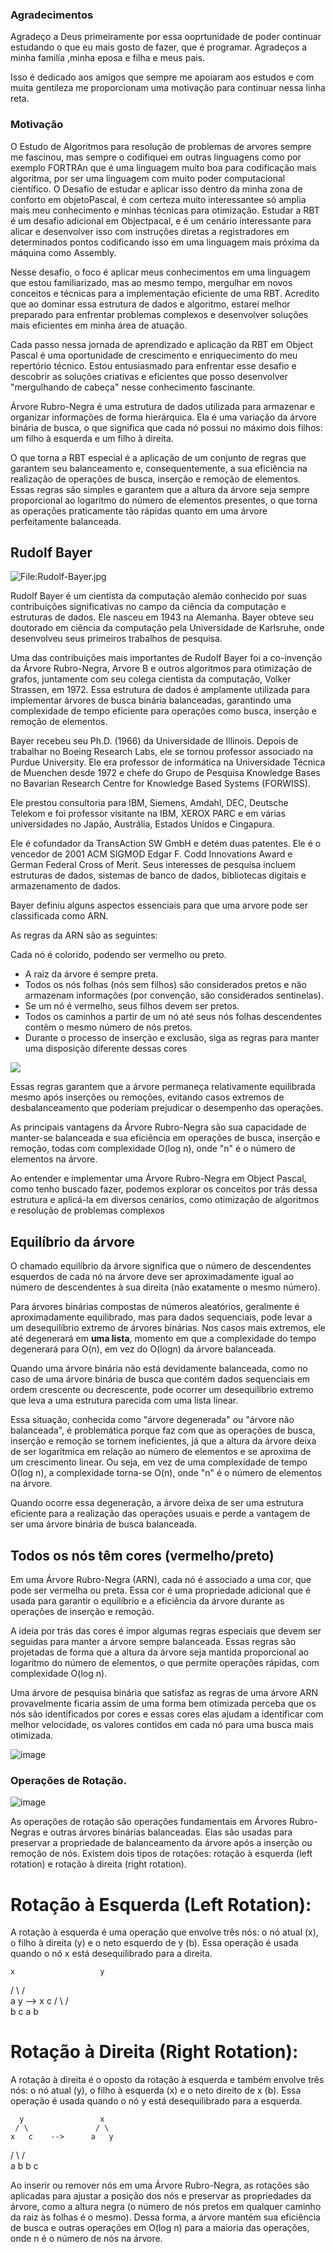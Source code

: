  ### Agradecimentos
 Agradeço a Deus primeiramente por essa ooprtunidade de poder continuar estudando o que eu mais gosto de fazer, que é programar.
Agradeços a minha familía ,minha eposa e filha e meus pais.

Isso é dedicado aos amigos que sempre me apoiaram aos estudos e com muita gentileza me proporcionam uma motivação para continuar nessa linha reta.

### Motivação
O Estudo de Algoritmos para resolução de problemas de arvores sempre me fascinou, mas sempre o codifiquei em outras linguagens como por exemplo FORTRAn que é uma linguagem muito boa para codificação mais algoritma, por ser uma linguagem com muito poder computacional científico. O Desafio de estudar e aplicar isso dentro da minha zona de conforto em objetoPascal, é com certeza muito interessantee só amplia mais meu conhecimento e minhas técnicas para otimização. Estudar a RBT é um desafio adicional em Objectpacal, e é um cenário interessante para alicar e desenvolver isso com instruções diretas a registradores em determinados pontos codificando isso em uma linguagem mais próxima da máquina como Assembly.

Nesse desafio, o foco é aplicar meus conhecimentos em uma linguagem que estou familiarizado, mas ao mesmo tempo, mergulhar em novos conceitos e técnicas para a implementação eficiente de uma RBT. Acredito que ao dominar essa estrutura de dados e algoritmo, estarei melhor preparado para enfrentar problemas complexos e desenvolver soluções mais eficientes em minha área de atuação.

Cada passo nessa jornada de aprendizado e aplicação da RBT em Object Pascal é uma oportunidade de crescimento e enriquecimento do meu repertório técnico. Estou entusiasmado para enfrentar esse desafio e descobrir as soluções criativas e eficientes que posso desenvolver "mergulhando de cabeça" nesse conhecimento fascinante.

Árvore Rubro-Negra é uma estrutura de dados utilizada para armazenar e organizar informações de forma hierárquica. Ela é uma variação da árvore binária de busca, o que significa que cada nó possui no máximo dois filhos: um filho à esquerda e um filho à direita.

O que torna a RBT especial é a aplicação de um conjunto de regras que garantem seu balanceamento e, consequentemente, a sua eficiência na realização de operações de busca, inserção e remoção de elementos. Essas regras são simples e garantem que a altura da árvore seja sempre proporcional ao logaritmo do número de elementos presentes, o que torna as operações praticamente tão rápidas quanto em uma árvore perfeitamente balanceada.

## **Rudolf Bayer**

![File:Rudolf-Bayer.jpg](http://www.scholarpedia.org/w/images/1/11/Rudolf-Bayer.jpg)

Rudolf Bayer é um cientista da computação alemão conhecido por suas contribuições significativas no campo da ciência da computação e estruturas de dados. Ele nasceu em 1943 na Alemanha. Bayer obteve seu doutorado em ciência da computação pela Universidade de Karlsruhe, onde desenvolveu seus primeiros trabalhos de pesquisa.

Uma das contribuições mais importantes de Rudolf Bayer foi a co-invenção da Árvore Rubro-Negra, Arvore B e outros algoritmos para otimização de grafos, juntamente com seu colega cientista da computação, Volker Strassen, em 1972. Essa estrutura de dados é amplamente utilizada para implementar árvores de busca binária balanceadas, garantindo uma complexidade de tempo eficiente para operações como busca, inserção e remoção de elementos.

Bayer recebeu seu Ph.D.  (1966) da Universidade de Illinois.  Depois de trabalhar no Boeing Research Labs, ele se tornou professor associado na Purdue University.  Ele era professor de informática na Universidade Técnica de Muenchen desde 1972 e chefe do Grupo de Pesquisa Knowledge Bases no Bavarian Research Centre for Knowledge Based Systems (FORWISS). 

Ele prestou consultoria para IBM, Siemens, Amdahl, DEC, Deutsche Telekom e foi professor visitante na IBM, XEROX PARC e em várias universidades no Japão, Austrália, Estados Unidos e Cingapura.  

Ele é cofundador da TransAction SW GmbH e detém duas patentes.  Ele é o vencedor de 2001 ACM SIGMOD Edgar F. Codd Innovations Award e German Federal Cross of Merit.  Seus interesses de pesquisa incluem estruturas de dados, sistemas de banco de dados, bibliotecas digitais e armazenamento de dados.

Bayer definiu alguns aspectos essenciais para que uma arvore pode ser classificada como ARN.

As regras da ARN são as seguintes:

Cada nó é colorido, podendo ser vermelho ou preto. 
 - A raiz da árvore é  sempre preta. 
 - Todos os nós folhas (nós sem filhos) são considerados   pretos e não armazenam informações (por convenção, são considerados  sentinelas). 
 - Se um nó é vermelho, seus filhos devem ser pretos. 
 - Todos  os caminhos a partir de um nó até seus nós folhas descendentes contêm    o mesmo número de nós pretos. 
- Durante o processo de inserção e exclusão, siga as regras para manter uma disposição diferente dessas cores

![](https://media.geeksforgeeks.org/wp-content/uploads/20220602135051/3NodedRedBlacktree.jpg)


Essas regras garantem que a árvore
   permaneça relativamente equilibrada mesmo após inserções ou remoções,
   evitando casos extremos de desbalanceamento que poderiam prejudicar o
   desempenho das operações.

As principais vantagens da Árvore Rubro-Negra são sua capacidade de manter-se balanceada e sua eficiência em operações de busca, inserção e remoção, todas com complexidade O(log n), onde "n" é o número de elementos na árvore.

Ao entender e implementar uma Árvore Rubro-Negra em Object Pascal, como tenho buscado fazer, podemos explorar os conceitos por trás dessa estrutura e aplicá-la em diversos cenários, como otimização de algoritmos e resolução de problemas complexos

## Equilíbrio da árvore

O chamado equilíbrio da árvore significa que o número de descendentes esquerdos de cada nó na árvore deve ser aproximadamente igual ao número de descendentes à sua direita (não exatamente o mesmo número).

Para árvores binárias compostas de números aleatórios, geralmente é aproximadamente equilibrado, mas para dados sequenciais, pode levar a um desequilíbrio extremo de árvores binárias. Nos casos mais extremos, ele até degenerará em **uma lista**, momento em que a complexidade do tempo degenerará para O(n), em vez do O(logn) da árvore balanceada.

Quando uma árvore binária não está devidamente balanceada, como no caso de uma árvore binária de busca que contém dados sequenciais em ordem crescente ou decrescente, pode ocorrer um desequilíbrio extremo que leva a uma estrutura parecida com uma lista linear.

Essa situação, conhecida como "árvore degenerada" ou "árvore não balanceada", é problemática porque faz com que as operações de busca, inserção e remoção se tornem ineficientes, já que a altura da árvore deixa de ser logarítmica em relação ao número de elementos e se aproxima de um crescimento linear. Ou seja, em vez de uma complexidade de tempo O(log n), a complexidade torna-se O(n), onde "n" é o número de elementos na árvore.

Quando ocorre essa degeneração, a árvore deixa de ser uma estrutura eficiente para a realização das operações usuais e perde a vantagem de ser uma árvore binária de busca balanceada.

## Todos os nós têm cores (vermelho/preto)

Em uma Árvore Rubro-Negra (ARN), cada nó é associado a uma cor, que pode ser vermelha ou preta. Essa cor é uma propriedade adicional que é usada para garantir o equilíbrio e a eficiência da árvore durante as operações de inserção e remoção.

A ideia por trás das cores é impor algumas regras especiais que devem ser seguidas para manter a árvore sempre balanceada. Essas regras são projetadas de forma que a altura da árvore seja mantida proporcional ao logaritmo do número de elementos, o que permite operações rápidas, com complexidade O(log n).

Uma árvore de pesquisa binária que satisfaz as regras de uma árvore ARN provavelmente ficaria assim de uma forma bem otimizada perceba que os nós são identificados por cores e essas cores elas ajudam a identificar com melhor velocidade, os valores contidos em cada nó para uma busca mais otimizada.

![image](https://github.com/filhotecmail/Red-Black-Tree-/assets/18727307/3d7f2894-a99c-46a2-b9cb-2cc7ff930cd7)


### Operações de Rotação.

![image](https://github.com/filhotecmail/Red-Black-Tree-/assets/18727307/14f90bc5-87dc-4c99-a627-afa39d4b81b4)

As operações de rotação são operações fundamentais em Árvores Rubro-Negras e outras árvores binárias balanceadas. Elas são usadas para preservar a propriedade de balanceamento da árvore após a inserção ou remoção de nós. Existem dois tipos de rotações: rotação à esquerda (left rotation) e rotação à direita (right rotation).

# Rotação à Esquerda (Left Rotation):

A rotação à esquerda é uma operação que envolve três nós: o nó atual (x), o filho à direita (y) e o neto esquerdo de y (b). 
Essa operação é usada quando o nó x está desequilibrado para a direita.

    x                   y
   / \                 / \
  a   y      -->      x   c
     / \             / \
    b   c           a   b


# Rotação à Direita (Right Rotation):

A rotação à direita é o oposto da rotação à esquerda e também envolve três nós: o nó atual (y), o filho à esquerda (x) e o neto direito de x (b). 
Essa operação é usada quando o nó y está desequilibrado para a esquerda.

      y                 x
     / \               / \
    x   c    -->      a   y
   / \                   / \
  a   b                 b   c

Ao inserir ou remover nós em uma Árvore Rubro-Negra, as rotações são aplicadas para ajustar a posição dos nós e preservar as propriedades da árvore, 
como a altura negra (o número de nós pretos em qualquer caminho da raiz às folhas é o mesmo). Dessa forma, a árvore mantém sua eficiência de busca e 
outras operações em O(log n) para a maioria das operações, onde n é o número de nós na árvore.

